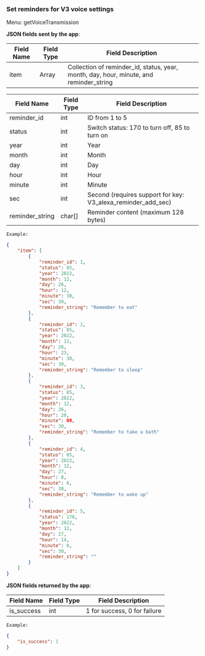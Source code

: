 ### Set reminders for V3 voice settings

Menu: getVoiceTransmission

**JSON fields sent by the app**:

| Field Name        | Field Type | Field Description                                                  |
| ----------------- | ---------- | ----------------------------------------------------------------- |
| item              | Array      | Collection of reminder_id, status, year, month, day, hour, minute, and reminder_string |

| Field Name        | Field Type | Field Description                                  |
| ----------------- | ---------- | ------------------------------------------------- |
| reminder_id       | int        | ID from 1 to 5                                     |
| status            | int        | Switch status: 170 to turn off, 85 to turn on      |
| year              | int        | Year                                               |
| month             | int        | Month                                              |
| day               | int        | Day                                                |
| hour              | int        | Hour                                               |
| minute            | int        | Minute                                             |
| sec               | int        | Second (requires support for key: V3_alexa_reminder_add_sec) |
| reminder_string   | char[]     | Reminder content (maximum 128 bytes)               |

`Example:`

```json
{
    "item": [
        {
            "reminder_id": 1,
            "status": 85,
            "year": 2022,
            "month": 12,
            "day": 26,
            "hour": 12,
            "minute": 30,
            "sec": 30,
            "reminder_string": "Remember to eat"
        },
        {
            "reminder_id": 2,
            "status": 85,
            "year": 2022,
            "month": 12,
            "day": 26,
            "hour": 23,
            "minute": 30,
            "sec": 30,
            "reminder_string": "Remember to sleep"
        },
        {
            "reminder_id": 3,
            "status": 85,
            "year": 2022,
            "month": 12,
            "day": 26,
            "hour": 20,
            "minute": 00,
            "sec": 30,
            "reminder_string": "Remember to take a bath"
        },
        {
            "reminder_id": 4,
            "status": 85,
            "year": 2022,
            "month": 12,
            "day": 27,
            "hour": 8,
            "minute": 0,
            "sec": 30,
            "reminder_string": "Remember to wake up"
        },
        {
            "reminder_id": 5,
            "status": 170,
            "year": 2022,
            "month": 12,
            "day": 27,
            "hour": 14,
            "minute": 0,
            "sec": 30,
            "reminder_string": ""
        }
    ]
}
```

**JSON fields returned by the app**:

| Field Name        | Field Type | Field Description |
| ----------------- | ---------- | ----------------- |
| is_success        | int        | 1 for success, 0 for failure |

`Example:`

```json
{
    "is_success": 1
}
```
